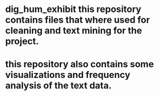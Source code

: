 # dig_hum_exhibit this repository contains files that where used for cleaning and text mining for the project.
# this repository also contains some visualizations and frequency analysis of the text data. 